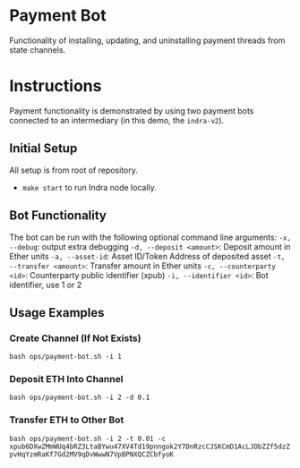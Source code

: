 # Payment Bot
Functionality of installing, updating, and uninstalling payment threads from state channels.

# Instructions
Payment functionality is demonstrated by using two payment bots connected to an intermediary (in this demo, the `indra-v2`).

## Initial Setup
All setup is from root of repository.
* `make start` to run Indra node locally.

## Bot Functionality
The bot can be run with the following optional command line arguments:
`-x, --debug`: output extra debugging
`-d, --deposit <amount>`: Deposit amount in Ether units
`-a, --asset-id`: Asset ID/Token Address of deposited asset
`-t, --transfer <amount>`: Transfer amount in Ether units
`-c, --counterparty <id>`: Counterparty public identifier (xpub)
`-i, --identifier <id>`: Bot identifier, use 1 or 2

## Usage Examples
### Create Channel (If Not Exists)
`bash ops/payment-bot.sh -i 1`

### Deposit ETH Into Channel
`bash ops/payment-bot.sh -i 2 -d 0.1`

### Transfer ETH to Other Bot
`bash ops/payment-bot.sh -i 2 -t 0.01 -c xpub6DXwZMmWUq4bRZ3LtaBYwu47XV4Td19pnngok2Y7DnRzcCJSKCmD1AcLJDbZZf5dzZpvHqYzmRaKf7Gd2MV9qDvWwwN7VpBPNXQCZCbfyoK`